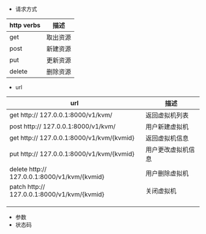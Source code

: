 - 请求方式

| http verbs | 描述   |
| ---------- | ---- |
| get        | 取出资源 |
| post       | 新建资源 |
| put        | 更新资源 |
| delete     | 删除资源 |

- url

| url                                      | 描述        |
| ---------------------------------------- | --------- |
| get http:// 127.0.0.1:8000/v1/kvm/       | 返回虚拟机列表   |
| post http:// 127.0.0.1:8000/v1/kvm/      | 用户新建虚拟机   |
| get http:// 127.0.0.1:8000/v1/kvm/{kvmid} | 返回虚拟机信息   |
| put http:// 127.0.0.1:8000/v1/kvm/{kvmid} | 用户更改虚拟机信息 |
| delete http:// 127.0.0.1:8000/v1/kvm/{kvmid} | 用户删除虚拟机   |
| patch http:// 127.0.0.1:8000/v1/kvm/{kvmid} | 关闭虚拟机     |
|                                          |           |
|                                          |           |
|                                          |           |

- 参数
- 状态码



